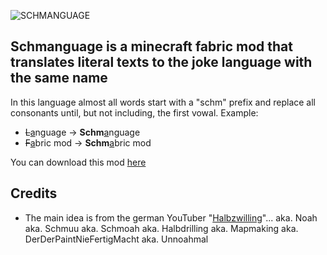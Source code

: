 ![SCHMANGUAGE](https://cdn.modrinth.com/data/nil6AB6l/images/172d01f18b753fe008f90cd6f26b523ed23d0d22.png)

Schmanguage is a minecraft fabric mod that translates literal texts to the joke language with the same name
---

In this language almost all words start with a "schm" prefix and replace all consonants until, but not including, the first vowal.
Example:
 - ~~L~~<u>a</u>nguage → **Schm**<u>a</u>nguage
 - ~~F~~<u>a</u>bric mod → **Schm**<u>a</u>bric mod

 You can download this mod [here](https://modrinth.com/mod/schmanguage-mod)

## Credits

- The main idea is from the german YouTuber "[Halbzwilling](https://youtube.com/@halbzwilling)"... aka. Noah aka. Schmuu aka. Schmoah aka. Halbdrilling aka. Mapmaking aka. DerDerPaintNieFertigMacht aka. Unnoahmal
